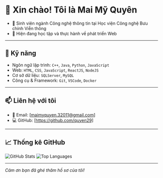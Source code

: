 # 👋 Xin chào! Tôi là Mai Mỹ Quyên

- 🔭 Sinh viên ngành Công nghệ thông tin tại Học viện Công nghệ Bưu chính Viễn thông
- 🌱 Hiện đang học tập và thực hành về phát triển Web

---

## 🧠 Kỹ năng

- Ngôn ngữ lập trình: `C++`, `Java`, `Python`, `JavaScript`
- Web: `HTML`, `CSS`, `JavaScript`, `ReactJS`, `NodeJS`
- Cơ sở dữ liệu: `SQLServer`, `MySQL` 
- Công cụ & Framework: `Git`, `VSCode`, `Docker`

---

## 📫 Liên hệ với tôi

- 📧 Email: [maimyquyen.32011@gmail.com]
- 💻 GitHub: [https://github.com/quyen29]

---

## 📈 Thống kê GitHub

![GitHub Stats](https://github-readme-stats.vercel.app/api?username=quyen29&show_icons=true&theme=tokyonight)
![Top Languages](https://github-readme-stats.vercel.app/api/top-langs/?username=quyen29&layout=compact&theme=tokyonight)

---

_Cảm ơn bạn đã ghé thăm hồ sơ của tôi!_
